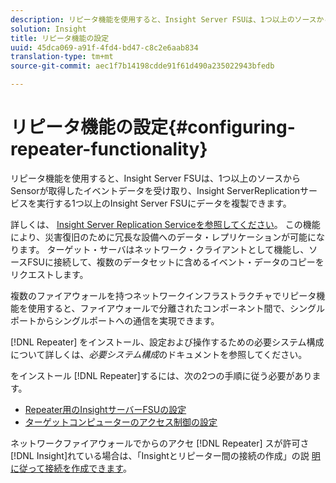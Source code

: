```yaml
---
description: リピータ機能を使用すると、Insight Server FSUは、1つ以上のソースからSensorが取得したイベントデータを受け取り、Insight ServerReplicationサービスを実行する1つ以上のInsight Server FSUにデータを複製できます。
solution: Insight
title: リピータ機能の設定
uuid: 45dca069-a91f-4fd4-bd47-c8c2e6aab834
translation-type: tm+mt
source-git-commit: aec1f7b14198cdde91f61d490a235022943bfedb

---
```



# リピータ機能の設定{#configuring-repeater-functionality}

リピータ機能を使用すると、Insight Server FSUは、1つ以上のソースからSensorが取得したイベントデータを受け取り、Insight ServerReplicationサービスを実行する1つ以上のInsight Server FSUにデータを複製できます。

詳しくは、 [Insight Server Replication Serviceを参照してください](../../../../home/c-inst-svr/c-ins-svr-rep-svc/c-ins-svr-rep-svc.md#concept-926e654e80d943a0b6ac44a82a510d92)。 この機能により、災害復旧のために冗長な設備へのデータ・レプリケーションが可能になります。 ターゲット・サーバはネットワーク・クライアントとして機能し、ソースFSUに接続して、複数のデータセットに含めるイベント・データのコピーをリクエストします。

複数のファイアウォールを持つネットワークインフラストラクチャでリピータ機能を使用すると、ファイアウォールで分離されたコンポーネント間で、シングルポートからシングルポートへの通信を実現できます。

[!DNL Repeater] をインストール、設定および操作するための必要システム構成について詳しくは、*必要システム構成*&#x200B;のドキュメントを参照してください。

をインストール [!DNL Repeater]するには、次の2つの手順に従う必要があります。

* [Repeater用のInsightサーバーFSUの設定](../../../../home/c-inst-svr/c-rptr-fntly/c-cnfg-rptr-fntly/t-cfg-fsu-rptr.md#task-1ad7fa5777b845f4bd398f97226e56b2)
* [ターゲットコンピューターのアクセス制御の設定](../../../../home/c-inst-svr/c-rptr-fntly/c-cnfg-rptr-fntly/t-cfg-acc-ctrll-tgt-mach.md#task-0e49953728444839bc0a26234501a4c5)

ネットワークファイアウォールでからのアクセ [!DNL Repeater] スが許可さ [!DNL Insight]れている場合は、「Insightとリピーター間の接続の作成」の説 [明に従って接続を作成できます](../../../../home/c-inst-svr/c-rptr-fntly/c-cnfg-rptr-fntly/t-crt-conn-ins-rptr.md#task-785bfe5f0e31484683e4345038add118)。
